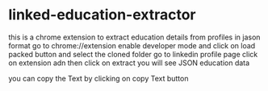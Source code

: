 # linked-education-extractor
 this is a chrome extension to extract education details from profiles in jason format
 go to chrome://extension enable developer mode and click on load packed button and select the cloned folder
 go to linkedin profile page click on extension adn then click on extract 
 you will see JSON education data
 
 you can copy the Text by clicking on copy Text button
